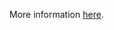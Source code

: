 More information [here](https://docs.paloaltonetworks.com/content/techdocs/en_US/prisma/prisma-cloud/prisma-cloud-code-security-policy-reference/google-cloud-policies/logging-policies-1/ensure-that-retention-policies-on-log-buckets-are-configured-using-bucket-lock.html).
